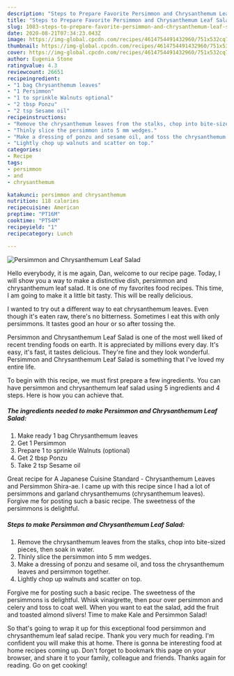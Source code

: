 ```yaml
---
description: "Steps to Prepare Favorite Persimmon and Chrysanthemum Leaf Salad"
title: "Steps to Prepare Favorite Persimmon and Chrysanthemum Leaf Salad"
slug: 1083-steps-to-prepare-favorite-persimmon-and-chrysanthemum-leaf-salad
date: 2020-08-21T07:34:23.043Z
image: https://img-global.cpcdn.com/recipes/4614754491432960/751x532cq70/persimmon-and-chrysanthemum-leaf-salad-recipe-main-photo.jpg
thumbnail: https://img-global.cpcdn.com/recipes/4614754491432960/751x532cq70/persimmon-and-chrysanthemum-leaf-salad-recipe-main-photo.jpg
cover: https://img-global.cpcdn.com/recipes/4614754491432960/751x532cq70/persimmon-and-chrysanthemum-leaf-salad-recipe-main-photo.jpg
author: Eugenia Stone
ratingvalue: 4.3
reviewcount: 26651
recipeingredient:
- "1 bag Chrysanthemum leaves"
- "1 Persimmon"
- "1 to sprinkle Walnuts optional"
- "2 tbsp Ponzu"
- "2 tsp Sesame oil"
recipeinstructions:
- "Remove the chrysanthemum leaves from the stalks, chop into bite-sized pieces, then soak in water."
- "Thinly slice the persimmon into 5 mm wedges."
- "Make a dressing of ponzu and sesame oil, and toss the chrysanthemum leaves and persimmon together."
- "Lightly chop up walnuts and scatter on top."
categories:
- Recipe
tags:
- persimmon
- and
- chrysanthemum

katakunci: persimmon and chrysanthemum 
nutrition: 118 calories
recipecuisine: American
preptime: "PT16M"
cooktime: "PT54M"
recipeyield: "1"
recipecategory: Lunch

---
```



![Persimmon and Chrysanthemum Leaf Salad](https://img-global.cpcdn.com/recipes/4614754491432960/751x532cq70/persimmon-and-chrysanthemum-leaf-salad-recipe-main-photo.jpg)

Hello everybody, it is me again, Dan, welcome to our recipe page. Today, I will show you a way to make a distinctive dish, persimmon and chrysanthemum leaf salad. It is one of my favorites food recipes. This time, I am going to make it a little bit tasty. This will be really delicious.

I wanted to try out a different way to eat chrysanthemum leaves. Even though it&#39;s eaten raw, there&#39;s no bitterness. Sometimes I eat this with only persimmons. It tastes good an hour or so after tossing the.

Persimmon and Chrysanthemum Leaf Salad is one of the most well liked of recent trending foods on earth. It is appreciated by millions every day. It's easy, it's fast, it tastes delicious. They're fine and they look wonderful. Persimmon and Chrysanthemum Leaf Salad is something that I've loved my entire life.


To begin with this recipe, we must first prepare a few ingredients. You can have persimmon and chrysanthemum leaf salad using 5 ingredients and 4 steps. Here is how you can achieve that.

<!--inarticleads1-->

##### The ingredients needed to make Persimmon and Chrysanthemum Leaf Salad:

1. Make ready 1 bag Chrysanthemum leaves
1. Get 1 Persimmon
1. Prepare 1 to sprinkle Walnuts (optional)
1. Get 2 tbsp Ponzu
1. Take 2 tsp Sesame oil


Great recipe for A Japanese Cuisine Standard - Chrysanthemum Leaves and Persimmon Shira-ae. I came up with this recipe since I had a lot of persimmons and garland chrysanthemums (chrysanthemum leaves). Forgive me for posting such a basic recipe. The sweetness of the persimmons is delightful. 

<!--inarticleads2-->

##### Steps to make Persimmon and Chrysanthemum Leaf Salad:

1. Remove the chrysanthemum leaves from the stalks, chop into bite-sized pieces, then soak in water.
1. Thinly slice the persimmon into 5 mm wedges.
1. Make a dressing of ponzu and sesame oil, and toss the chrysanthemum leaves and persimmon together.
1. Lightly chop up walnuts and scatter on top.


Forgive me for posting such a basic recipe. The sweetness of the persimmons is delightful. Whisk vinaigrette, then pour over persimmon and celery and toss to coat well. When you want to eat the salad, add the fruit and toasted almond slivers! Time to make Kale and Persimmon Salad! 

So that's going to wrap it up for this exceptional food persimmon and chrysanthemum leaf salad recipe. Thank you very much for reading. I'm confident you will make this at home. There is gonna be interesting food at home recipes coming up. Don't forget to bookmark this page on your browser, and share it to your family, colleague and friends. Thanks again for reading. Go on get cooking!

